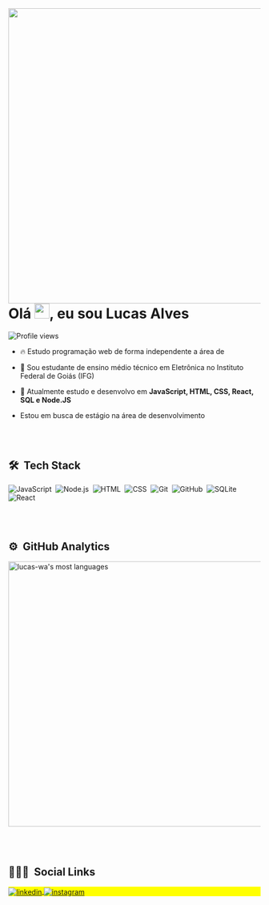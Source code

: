 <img align="right" height="590em" src="https://raw.githubusercontent.com/gist/lucas-wa/a6696225ffc8a64e25bede3387f7e7a2/raw/828608b37626db6daab1247ff332be4d057b0793/Profile_card.svg"/>

<h1 align="left">Olá <img src="https://raw.githubusercontent.com/kaueMarques/kaueMarques/master/hi.gif" width="30px">, eu sou Lucas Alves</h1>

<p align="left"> <img src="https://komarev.com/ghpvc/?username=lucas-wa&color=yellow" alt="Profile views" /> </p>

- 🔥 Estudo programação web de forma independente a área de

- 🔭 Sou estudante de ensino médio técnico em Eletrônica no Instituto Federal de Goiás (IFG)

- 💬 Atualmente estudo e desenvolvo em **JavaScript, HTML, CSS, React, SQL e Node.JS**

- Estou em busca de estágio na área de desenvolvimento

<br><br>

## 🛠 &nbsp;Tech Stack

![JavaScript](https://img.shields.io/badge/-JavaScript-05122A?style=flat&logo=javascript)&nbsp;
![Node.js](https://img.shields.io/badge/-Node.js-05122A?style=flat&logo=node.js)&nbsp;
![HTML](https://img.shields.io/badge/-HTML-05122A?style=flat&logo=HTML5)&nbsp;
![CSS](https://img.shields.io/badge/-CSS-05122A?style=flat&logo=CSS3&logoColor=1572B6)&nbsp;
![Git](https://img.shields.io/badge/-Git-05122A?style=flat&logo=git)&nbsp;
![GitHub](https://img.shields.io/badge/-GitHub-05122A?style=flat&logo=github)&nbsp;
![SQLite](https://img.shields.io/badge/-SQLite-05122A?style=flat&logo=sqlite)&nbsp;
![React](https://img.shields.io/badge/-React-05122A?style=flat&logo=react)&nbsp;

<br><br>

## ⚙️ &nbsp;GitHub Analytics

<p align="left">
<!-- <img width="530em" src="https://github-readme-stats.vercel.app/api?username=lucas-wa&show_icons=true&theme=vision-friendly-dark" alt="lucas-wa's stats"/> -->
<img width="530em" src="https://github-readme-stats.vercel.app/api/top-langs/?username=maykbrito&layout=compact&theme=vision-friendly-dark" alt="lucas-wa's most languages"/>
</p>

<br><br>

## 👨🏽‍🦲 &nbsp;Social Links

<p align="left" style="background:yellow">
<a href="https://www.linkedin.com/in/lucas-alves-238914222" target="_blank">
  <img align="center" src="https://img.shields.io/badge/-Lucas Alves-05122A?style=flat&logo=linkedin" alt="linkedin"/>
</a>
<a href="https://www.instagram.com/lucas_w.a" target="_blank">
 <img align="center" src="https://img.shields.io/badge/-lucas_w.a-05122A?style=flat&logo=instagram" alt="instagram"/>
</a>
</p>
